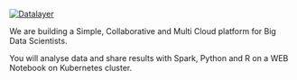 [![Datalayer](http://datalayer.io/img/logo-datalayer-horizontal.png)](http://datalayer.io)

We are building a Simple, Collaborative and Multi Cloud platform for Big Data Scientists.

You will analyse data and share results with Spark, Python and R on a WEB Notebook on Kubernetes cluster.


